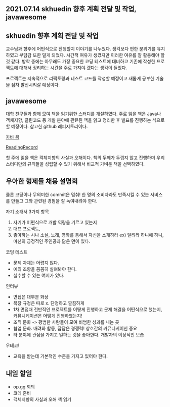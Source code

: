 ## 2021.07.14 skhuedin 향후 계획 전달 및 작업, javawesome

## skhuedin 향후 계획 전달 및 작업

교수님과 향후에 어떤식으로 진행할지 이야기를 나누었다. 생각보다 편한 분위기를 유지하였고 부담감 또한 덜게 되었다. 시간적 여유가 생겼지만 이러한 여유를 잘 활용해야 할 것 같다. 방학 중에는 아무래도 가장 중요한 코딩 테스트에 대비하고 기존에 작성한 프로젝트에 대해서 정리하는 시간을 주로 가져야 겠다는 생각이 들었다.

프로젝트는 지속적으로 리팩토링과 테스트 코드를 작성할 예정이고 새롭게 공부한 기술을 점차 발전시켜갈 예정이다. 

## javawesome

대학 친구들과 함께 모여 책을 읽기위한 스터디를 개설하였다. 주로 읽을 책은 Java나 객체지향, 클린코드 등 개발 분야에 관련된 책을 읽고 정리한 후 발표를 진행하는 식으로 할 예정이다. 참고한 github 레퍼지토리이다.

[자바 봄](https://javabom.tistory.com/70)

[ReadingRecord](https://github.com/Java-Bom/ReadingRecord)

첫 주에 읽을 책은 객체지향의 사실과 오해이다. 책의 두께가 두껍지 않고 진행하며 우리 스터디만의 규칙들을 성립할 수 있기 위해서 비교적 가벼운 책을 선택하였다.

## 우아한 형제들 채용 설명회

클론 코딩이나 무의미한 commit은 멈춰! 한 명의 소비자라도 만족시킬 수 있는 서비스를 만들고 그와 관련된 경험을 잘 녹여내려야 한다.

자기 소개서 3가지 항목
1. 자기가 어떤식으로 개발 역량을 기르고 있는지
2. 대표 프로젝트, 
3. 좋아하는 시나 소설, 노래, 영화를 통해서 자신을 소개하라 ex) 달려라 하니에 하니, 마션의 긍정적인 주인공과 닮은 면이 있다.

코딩 테스트
 - 문제 자체는 어렵지 않다.
 - 예외 조항을 꼼꼼히 살펴봐야 한다.
 - 실수할 수 있는 여지가 있다.

인터뷰
 - 면접은 대부분 화상
 - 복장 규정은 따로 x. 단정하고 깔끔하게
 - 1차 면접때 전반적인 프로젝트를 어떻게 진행하고 문제 해결을 어떤식으로 했는지, 커뮤니케이션은 어떻게 진행하였는지!
 - 조직 문화 -> 평범한 사람들이 모여 비범한 성과를 내는 곳
 - 협업 문화. 배려와 합동, 잡담은 경쟁력! 상호간의  커뮤니케이션 중요
 - 타 분야에 관심을 가지고 일하는 것을 좋아한다. 개발자의 이상적인 모습

우테코!
 - 교육을 받는데 기본적인 수준을 가지고 있어야 한다.

## 내일 할일
 - op.gg 회의
 - 코테 준비
 - 객체지향의 사실과 오해 책 읽기